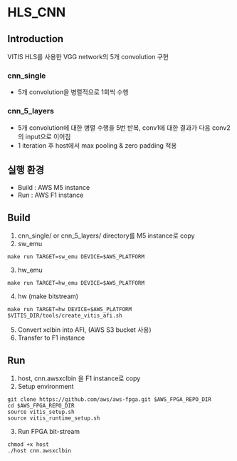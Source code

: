 # HLS_CNN

## Introduction
VITIS HLS를 사용한 VGG network의 5개 convolution 구현
### cnn_single
+ 5개 convolution을 병렬적으로 1회씩 수행
### cnn_5_layers
+ 5개 convolution에 대한 병렬 수행을 5번 반복, conv1에 대한 결과가 다음 conv2의 input으로 이어짐
+ 1 iteration 후 host에서 max pooling & zero padding 적용

## 실행 환경
+ Build : AWS M5 instance
+ Run : AWS F1 instance

## Build
1. cnn_single/ or cnn_5_layers/ directory를 M5 instance로 copy
2. sw_emu
```
make run TARGET=sw_emu DEVICE=$AWS_PLATFORM
```
3. hw_emu
```
make run TARGET=hw_emu DEVICE=$AWS_PLATFORM
```
4. hw (make bitstream)
```
make run TARGET=hw DEVICE=$AWS_PLATFORM
$VITIS_DIR/tools/create_vitis_afi.sh
```
5. Convert xclbin into AFI, (AWS S3 bucket 사용)
6. Transfer to F1 instance

## Run
1. host, cnn.awsxclbin 을 F1 instance로 copy
2. Setup environment
```
git clone https://github.com/aws/aws-fpga.git $AWS_FPGA_REPO_DIR
cd $AWS_FPGA_REPO_DIR
source vitis_setup.sh
source vitis_runtime_setup.sh
```
3. Run FPGA bit-stream
```
chmod +x host
./host cnn.awsxclbin
```
